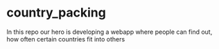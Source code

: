 # country_packing
In this repo our hero is developing a webapp where people can find out, how often certain countries fit into others

